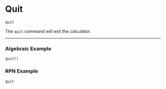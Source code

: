 # Quit
`quit`

The `quit` command will exit the calculator.

----

### Algebraic Example
```plaintext
quit()
```

### RPN Example
```plaintext
quit
```
